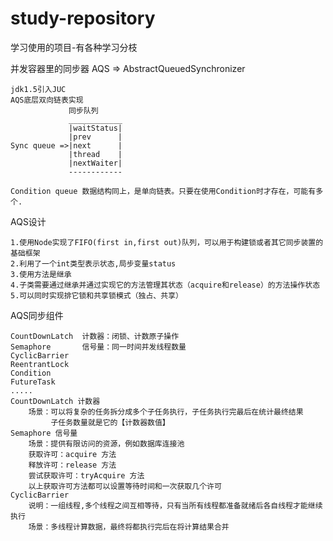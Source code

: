 # study-repository
学习使用的项目-有各种学习分枝

并发容器里的同步器 AQS => AbstractQueuedSynchronizer
    
    jdk1.5引入JUC 
    AQS底层双向链表实现
                 同步队列
                 ____________
                 |waitStatus|
                 |prev      |
    Sync queue =>|next      |
                 |thread    |
                 |nextWaiter|
                 ------------ 
                 
    Condition queue 数据结构同上，是单向链表。只要在使用Condition时才存在，可能有多个.

AQS设计
    
    1.使用Node实现了FIFO(first in,first out)队列，可以用于构建锁或者其它同步装置的基础框架
    2.利用了一个int类型表示状态,局步变量status
    3.使用方法是继承
    4.子类需要通过继承并通过实现它的方法管理其状态（acquire和release）的方法操作状态
    5.可以同时实现排它锁和共享锁模式（独占、共享）
    
AQS同步组件
    
    CountDownLatch  计数器：闭锁、计数原子操作
    Semaphore       信号量：同一时间并发线程数量
    CyclicBarrier
    ReentrantLock   
    Condition
    FutureTask
    .....
    CountDownLatch 计数器
        场景：可以将复杂的任务拆分成多个子任务执行，子任务执行完最后在统计最终结果
             子任务数量就是它的【计数器数值】
    Semaphore 信号量
        场景：提供有限访问的资源，例如数据库连接池
        获取许可：acquire 方法
        释放许可：release 方法
        尝试获取许可：tryAcquire 方法
        以上获取许可方法都可以设置等待时间和一次获取几个许可
    CyclicBarrier
        说明：一组线程,多个线程之间互相等待，只有当所有线程都准备就绪后各自线程才能继续执行
        场景：多线程计算数据，最终将都执行完后在将计算结果合并